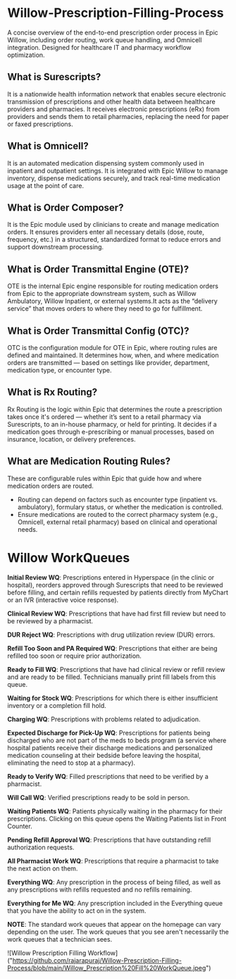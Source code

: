 # Willow-Prescription-Filling-Process
A concise overview of the end-to-end prescription order process in Epic Willow, including order routing, work queue handling, and Omnicell integration. Designed for healthcare IT and pharmacy workflow optimization.

## What is Surescripts?
It is a nationwide health information network that enables secure electronic transmission of prescriptions and other health data between healthcare providers and pharmacies. It receives electronic prescriptions (eRx) from providers and sends them to retail pharmacies, replacing the need for paper or faxed prescriptions.

## What is Omnicell?
It is an automated medication dispensing system commonly used in inpatient and outpatient settings. It is integrated with Epic Willow to manage inventory, dispense medications securely, and track real-time medication usage at the point of care.

## What is Order Composer?
It is the Epic module used by clinicians to create and manage medication orders. It ensures providers enter all necessary details (dose, route, frequency, etc.) in a structured, standardized format to reduce errors and support downstream processing.

## What is Order Transmittal Engine (OTE)?
OTE is the internal Epic engine responsible for routing medication orders from Epic to the appropriate downstream system, such as Willow Ambulatory, Willow Inpatient, or external systems.It acts as the “delivery service” that moves orders to where they need to go for fulfillment.

## What is Order Transmittal Config (OTC)?
OTC is the configuration module for OTE in Epic, where routing rules are defined and maintained. It determines how, when, and where medication orders are transmitted — based on settings like provider, department, medication type, or encounter type.

## What is Rx Routing?
Rx Routing is the logic within Epic that determines the route a prescription takes once it's ordered — whether it’s sent to a retail pharmacy via Surescripts, to an in-house pharmacy, or held for printing. It decides if a medication goes through e-prescribing or manual processes, based on insurance, location, or delivery preferences.

## What are Medication Routing Rules?
These are configurable rules within Epic that guide how and where medication orders are routed. 
- Routing can depend on factors such as encounter type (inpatient vs. ambulatory), formulary status, or whether the medication is controlled.
- Ensure medications are routed to the correct pharmacy system (e.g., Omnicell, external retail pharmacy) based on clinical and operational needs.

# Willow WorkQueues
**Initial Review WQ**: Prescriptions entered in Hyperspace (in the clinic or hospital), reorders approved through Surescripts that need to be reviewed before filling, and certain refills requested by patients directly from MyChart or an IVR (interactive voice response).

**Clinical Review WQ**: Prescriptions that have had first fill review but need to be reviewed by a pharmacist.

**DUR Reject WQ**: Prescriptions with drug utilization review (DUR) errors.

**Refill Too Soon and PA Required WQ**: Prescriptions that either are being refilled too soon or require prior authorization.

**Ready to Fill WQ**: Prescriptions that have had clinical review or refill review and are ready to be filled. Technicians manually print fill labels from this queue.

**Waiting for Stock WQ**: Prescriptions for which there is either insufficient inventory or a completion fill hold.

**Charging WQ**: Prescriptions with problems related to adjudication.

**Expected Discharge for Pick-Up WQ**: Prescriptions for patients being discharged who are not part of the meds to beds program (a service where hospital patients receive their discharge medications and personalized medication counseling at their bedside before leaving the hospital, eliminating the need to stop at a pharmacy).

**Ready to Verify WQ**: Filled prescriptions that need to be verified by a pharmacist.

**Will Call WQ**: Verified prescriptions ready to be sold in person.

**Waiting Patients WQ**: Patients physically waiting in the pharmacy for their prescriptions. Clicking on this queue opens the Waiting Patients list in Front Counter.

**Pending Refill Approval WQ**: Prescriptions that have outstanding refill authorization requests.

**All Pharmacist Work WQ**: Prescriptions that require a pharmacist to take the next action on them.

**Everything WQ**: Any prescription in the process of being filled, as well as any prescriptions with refills requested and no refills remaining.

**Everything for Me WQ**: Any prescription included in the Everything queue that you have the ability to act on in the system.

**NOTE**: The standard work queues that appear on the homepage can vary depending on the user. The work queues that you see aren't necessarily the work queues that a technician sees.

![Willow Prescription Filling Workflow] ("https://github.com/rajarapuraj/Willow-Prescription-Filling-Process/blob/main/Willow_Prescription%20Fill%20WorkQueue.jpeg")
